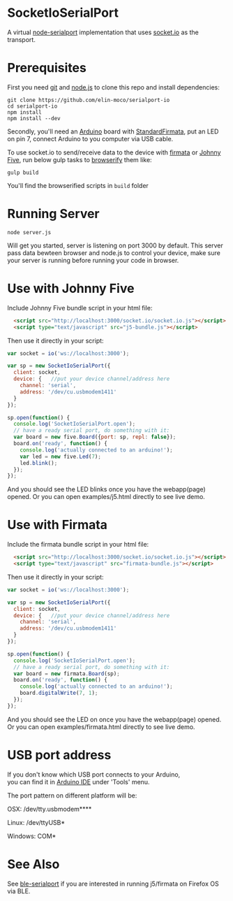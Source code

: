 SocketIoSerialPort
=============

A virtual [node-serialport] implementation that uses [socket.io] as the transport.

# Prerequisites

First you need [git] and [node.js] to clone this repo and install dependencies:
```
git clone https://github.com/elin-moco/serialport-io
cd serialport-io
npm install
npm install --dev
```

Secondly, you'll need an [Arduino] board with [StandardFirmata],
put an LED on pin 7, connect Arduino to you computer via USB cable.

To use socket.io to send/receive data to the device with [firmata] or [Johnny Five],
run below gulp tasks to [browserify] them like:
```
gulp build
```

You'll find the browserified scripts in `build` folder 

# Running Server
```
node server.js
```
Will get you started, server is listening on port 3000 by default.
This server pass data bewteen browser and node.js to control your device,
make sure your server is running before running your code in browser.

# Use with Johnny Five

Include Johnny Five bundle script in your html file:
```html
  <script src="http://localhost:3000/socket.io/socket.io.js"></script>
  <script type="text/javascript" src="j5-bundle.js"></script>
```

Then use it directly in your script:
```js
var socket = io('ws://localhost:3000');

var sp = new SocketIoSerialPort({
  client: socket,
  device: {   //put your device channel/address here
    channel: 'serial',
    address: '/dev/cu.usbmodem1411'
  }
});

sp.open(function() {
  console.log('SocketIoSerialPort.open');
  // have a ready serial port, do something with it:
  var board = new five.Board({port: sp, repl: false});
  board.on('ready', function() {
    console.log('actually connected to an arduino!');
    var led = new five.Led(7);
    led.blink();
  });
});

```

And you should see the LED blinks once you have the webapp(page) opened.
Or you can open examples/j5.html directly to see live demo.

# Use with Firmata

Include the firmata bundle script in your html file:
```html
  <script src="http://localhost:3000/socket.io/socket.io.js"></script>
  <script type="text/javascript" src="firmata-bundle.js"></script>
```

Then use it directly in your script:
```js
var socket = io('ws://localhost:3000');

var sp = new SocketIoSerialPort({
  client: socket,
  device: {   //put your device channel/address here
    channel: 'serial',
    address: '/dev/cu.usbmodem1411'
  }
});

sp.open(function() {
  console.log('SocketIoSerialPort.open');
  // have a ready serial port, do something with it:
  var board = new firmata.Board(sp);
  board.on('ready', function() {
    console.log('actually connected to an arduino!');
    board.digitalWrite(7, 1);
  });
});

```

And you should see the LED on once you have the webapp(page) opened.
Or you can open examples/firmata.html directly to see live demo.

# USB port address

If you don't know which USB port connects to your Arduino,  
you can find it in [Arduino IDE] under 'Tools' menu.


The port pattern on different platform will be:

OSX: /dev/tty.usbmodem\*\*\*\*

Linux: /dev/ttyUSB\*

Windows: COM\*

# See Also

See [ble-serialport] if you are interested in running j5/firmata on Firefox OS
via BLE.

[BLE]: https://en.wikipedia.org/wiki/Bluetooth_low_energy
[Arduino]: http://arduino.cc/
[Arduino IDE]: https://www.arduino.cc/en/main/software
[BleShield]: http://redbearlab.com/bleshield/
[node-serialport]: https://github.com/voodootikigod/node-serialport
[ble-serialport]: https://github.com/elin-moco/ble-serialport
[firmata]: https://github.com/jgautier/firmata/ 
[Johnny Five]: http://github.com/rwaldron/johnny-five/ 
[StandardFirmata]: https://github.com/firmata/arduino/tree/master/examples/StandardFirmata
[browserify]: http://browserify.org/ 
[node.js]: https://nodejs.org/
[git]: https://git-scm.com/
[socket.io]: http://socket.io/
